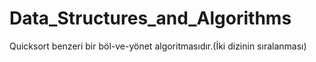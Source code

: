 # Data_Structures_and_Algorithms
Quicksort benzeri bir böl-ve-yönet algoritmasıdır.(İki dizinin sıralanması)
